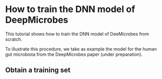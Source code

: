 # How to train the DNN model of DeepMicrobes

This tutorial shows how to train the DNN model of DeeMicrobes from scratch. 

To illustrate this procedure, we take as example the model for the human gut microbiota from the DeepMicrobes paper (under preparation).

## Obtain a training set